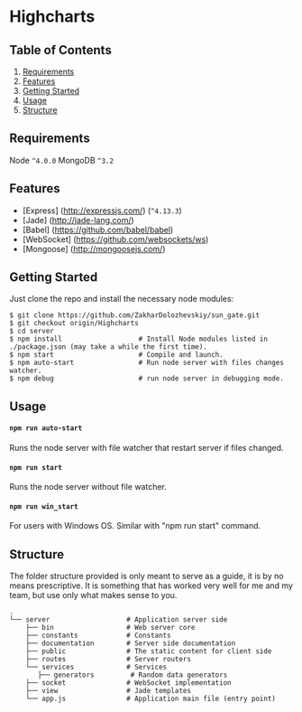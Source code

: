 Highcharts
=======================

Table of Contents
-----------------
1. [Requirements](#requirements)
1. [Features](#features)
1. [Getting Started](#getting-started)
1. [Usage](#usage)
1. [Structure](#structure)

Requirements
------------

Node `^4.0.0`
MongoDB `^3.2`

Features
--------
* [Express] (http://expressjs.com/) (`^4.13.3`)
* [Jade] (http://jade-lang.com/)
* [Babel] (https://github.com/babel/babel)
* [WebSocket] (https://github.com/websockets/ws)
* [Mongoose] (http://mongoosejs.com/)

Getting Started
---------------

Just clone the repo and install the necessary node modules:

```shell
$ git clone https://github.com/ZakharDolozhevskiy/sun_gate.git
$ git checkout origin/Highcharts
$ cd server
$ npm install                   # Install Node modules listed in ./package.json (may take a while the first time).
$ npm start                     # Compile and launch.
$ npm auto-start                # Run node server with files changes watcher.
$ npm debug                     # run node server in debugging mode.  
```

Usage
-----

#### `npm run auto-start`
Runs the node server with file watcher that restart server if files changed.

#### `npm run start`
Runs the node server without file watcher.

#### `npm run win_start`
For users with Windows OS. Similar with "npm run start" command.

Structure
---------

The folder structure provided is only meant to serve as a guide, it is by no means prescriptive. It is something that has worked very well for me and my team, but use only what makes sense to you.

```
.
└── server                   # Application server side
    ├── bin                  # Web server core
    ├── constants            # Constants
    ├── documentation        # Server side documentation
    ├── public               # The static content for client side
    ├── routes               # Server routers
    └── services             # Services
       ├── generators         # Random data generators
    ├── socket               # WebSocket implementation
    ├── view                 # Jade templates
    └── app.js               # Application main file (entry point)
```